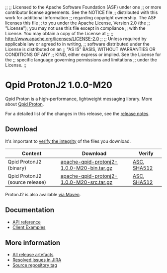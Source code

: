 ;;
;; Licensed to the Apache Software Foundation (ASF) under one
;; or more contributor license agreements.  See the NOTICE file
;; distributed with this work for additional information
;; regarding copyright ownership.  The ASF licenses this file
;; to you under the Apache License, Version 2.0 (the
;; "License"); you may not use this file except in compliance
;; with the License.  You may obtain a copy of the License at
;;
;;   http://www.apache.org/licenses/LICENSE-2.0
;;
;; Unless required by applicable law or agreed to in writing,
;; software distributed under the License is distributed on an
;; "AS IS" BASIS, WITHOUT WARRANTIES OR CONDITIONS OF ANY
;; KIND, either express or implied.  See the License for the
;; specific language governing permissions and limitations
;; under the License.
;;

# Qpid ProtonJ2 1.0.0-M20

Qpid Proton is a high-performance, lightweight messaging library. More
about [Qpid Proton]({{site_url}}/proton/index.html).

For a detailed list of the changes in this release, see the [release
notes](release-notes.html).

## Download

It's important to [verify the
integrity]({{site_url}}/download.html#verify-what-you-download) of
the files you download.

| Content | Download | Verify |
|---------|----------|--------|
| Qpid ProtonJ2 (binary) | [apache-qpid-protonj2-1.0.0-M20-bin.tar.gz](https://archive.apache.org/dist/qpid/protonj2/1.0.0-M20/apache-qpid-protonj2-1.0.0-M20-bin.tar.gz) | [ASC](https://archive.apache.org/dist/qpid/protonj2/1.0.0-M20/apache-qpid-protonj2-1.0.0-M20-bin.tar.gz.asc), [SHA512](https://archive.apache.org/dist/qpid/protonj2/1.0.0-M20/apache-qpid-protonj2-1.0.0-M20-bin.tar.gz.sha512) |
| Qpid ProtonJ2 (source release) | [apache-qpid-protonj2-1.0.0-M20-src.tar.gz](https://archive.apache.org/dist/qpid/protonj2/1.0.0-M20/apache-qpid-protonj2-1.0.0-M20-src.tar.gz) | [ASC](https://archive.apache.org/dist/qpid/protonj2/1.0.0-M20/apache-qpid-protonj2-1.0.0-M20-src.tar.gz.asc), [SHA512](https://archive.apache.org/dist/qpid/protonj2/1.0.0-M20/apache-qpid-protonj2-1.0.0-M20-src.tar.gz.sha512) |

ProtonJ2 is also available [via Maven]({{site_url}}/maven.html).

## Documentation


<div class="two-column" markdown="1">

 - [API reference](api/index.html)
 - [Client Examples](https://github.com/apache/qpid-protonj2/tree/1.0.0-M20/protonj2-client-examples)

</div>


## More information

 - [All release artefacts](https://archive.apache.org/dist/qpid/protonj2/1.0.0-M20)
 - [Resolved issues in JIRA](https://issues.apache.org/jira/issues/?jql=project+%3D+PROTON+AND+fixVersion+%3D+%27protonj2-1.0.0-M20%27+AND+resolution+%3D+%27fixed%27+ORDER+BY+priority+DESC)
 - [Source repository tag](https://gitbox.apache.org/repos/asf?p=qpid-protonj2.git;a=tag;h=1.0.0-M20)

<script type="text/javascript">
  _deferredFunctions.push(function() {
      if ("1.0.0-M20" === "{{current_protonj2_release}}") {
          _modifyCurrentReleaseLinks();
      }
  });
</script>